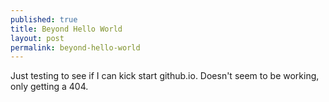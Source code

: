 ```yaml
---
published: true
title: Beyond Hello World
layout: post
permalink: beyond-hello-world
---
```

Just testing to see if I can kick start github.io. Doesn't seem to be working, only getting a 404.